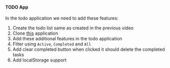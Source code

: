 #### TODO App

In the todo application we need to add these features:

1. Create the todo list same as created in the previous video
2. Clone [this](http://todomvc.com/examples/vanillajs/) application
3. Add these additional features in the todo application
4. Filter using `Active`, `Completed` and `All`
5. Add clear completed button when clicked it should delete the completed tasks
6. Add localStorage support
